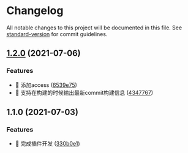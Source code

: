 # Changelog

All notable changes to this project will be documented in this file. See [standard-version](https://github.com/conventional-changelog/standard-version) for commit guidelines.

## [1.2.0](https://github.com/barretem/last-release-git-info-plugin/compare/v1.1.0...v1.2.0) (2021-07-06)


### Features

* 🎸 添加access ([6539e75](https://github.com/barretem/last-release-git-info-plugin/commit/6539e75f3cf5686eda6892bce5986ae4674cf227))
* 🎸 支持在构建的时候输出最新commit构建信息 ([4347767](https://github.com/barretem/last-release-git-info-plugin/commit/4347767da5895d579a754d3240d3ba95cd459a99))

## 1.1.0 (2021-07-03)


### Features

* 🎸 完成插件开发 ([330b0e1](https://github.com/barretem/last-release-git-info-plugin/commit/330b0e100571202511ad661be1b56fac078e679e))
